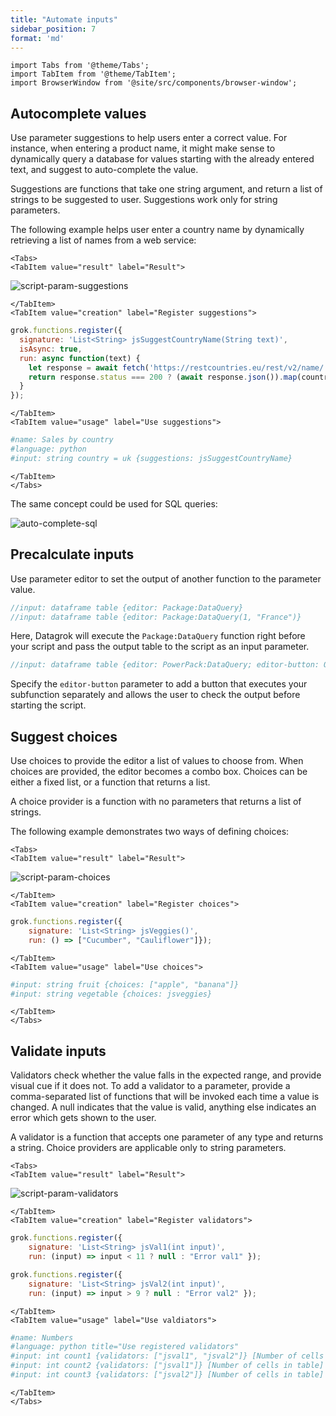 ```yaml
---
title: "Automate inputs"
sidebar_position: 7
format: 'md'
---
```


```mdx-code-block
import Tabs from '@theme/Tabs';
import TabItem from '@theme/TabItem';
import BrowserWindow from '@site/src/components/browser-window';
```

## Autocomplete values

Use parameter suggestions to help users enter a correct value. For instance, when entering a product name, it might make
sense to dynamically query a database for values starting with the already entered text, and suggest to auto-complete
the value.

Suggestions are functions that take one string argument, and return a list of strings to be suggested to user.
Suggestions work only for string parameters.

The following example helps user enter a country name by dynamically retrieving a list of names from a web service:

```mdx-code-block
<Tabs>
<TabItem value="result" label="Result">
```

![script-param-suggestions](../../../uploads/features/script-param-suggestions.gif)

```mdx-code-block
</TabItem>
<TabItem value="creation" label="Register suggestions">
```

```js title="Run this code once"
grok.functions.register({
  signature: 'List<String> jsSuggestCountryName(String text)',
  isAsync: true,
  run: async function(text) {
    let response = await fetch('https://restcountries.eu/rest/v2/name/' + text);
    return response.status === 200 ? (await response.json()).map(country => country['name']) : [];
  }
});
```

```mdx-code-block
</TabItem>
<TabItem value="usage" label="Use suggestions">
```

```python title="https://public.datagrok.ai/scripts"
#name: Sales by country
#language: python
#input: string country = uk {suggestions: jsSuggestCountryName}
```

```mdx-code-block
</TabItem>
</Tabs>
```

The same concept could be used for SQL queries:

![auto-complete-sql](../_pics/auto-complete-sql.png)

## Precalculate inputs

Use parameter editor to set the output of another function to the parameter value.

```javascript
//input: dataframe table {editor: Package:DataQuery}
//input: dataframe table {editor: Package:DataQuery(1, "France")}
```

Here, Datagrok will execute the `Package:DataQuery` function right before your script and pass the output table to the
script as an input parameter.

```javascript
//input: dataframe table {editor: PowerPack:DataQuery; editor-button: Outliers...}
```

Specify the `editor-button` parameter to add a button that executes your subfunction separately and allows the user to
check the output before starting the script.

## Suggest choices

Use choices to provide the editor a list of values to choose from. When choices are provided, the editor becomes a combo
box. Choices can be either a fixed list, or a function that returns a list.

A choice provider is a function with no parameters that returns a list of strings.

The following example demonstrates two ways of defining choices:

```mdx-code-block
<Tabs>
<TabItem value="result" label="Result">
```

![script-param-choices](../../../uploads/features/script-param-choices.gif)

```mdx-code-block
</TabItem>
<TabItem value="creation" label="Register choices">
```

```js title="Run this code once"
grok.functions.register({
    signature: 'List<String> jsVeggies()',
    run: () => ["Cucumber", "Cauliflower"]});
```

```mdx-code-block
</TabItem>
<TabItem value="usage" label="Use choices">
```

```python title="https://public.datagrok.ai/scripts"
#input: string fruit {choices: ["apple", "banana"]}
#input: string vegetable {choices: jsveggies}
```

```mdx-code-block
</TabItem>
</Tabs>
```

## Validate inputs

Validators check whether the value falls in the expected range, and provide visual cue if it does not. To add a
validator to a parameter, provide a comma-separated list of functions that will be invoked each time a value is changed.
A null indicates that the value is valid, anything else indicates an error which gets shown to the user.

A validator is a function that accepts one parameter of any type and returns a string. Choice providers are applicable
only to string parameters.

```mdx-code-block
<Tabs>
<TabItem value="result" label="Result">
```

![script-param-validators](../../../uploads/features/script-param-validators.gif)

```mdx-code-block
</TabItem>
<TabItem value="creation" label="Register validators">
```

```js title="Run this code once"
grok.functions.register({
    signature: 'List<String> jsVal1(int input)',
    run: (input) => input < 11 ? null : "Error val1" });

grok.functions.register({
    signature: 'List<String> jsVal2(int input)',
    run: (input) => input > 9 ? null : "Error val2" });
```

```mdx-code-block
</TabItem>
<TabItem value="usage" label="Use valdiators">
```

```python title="https://public.datagrok.ai/scripts"
#name: Numbers
#language: python title="Use registered validators"
#input: int count1 {validators: ["jsval1", "jsval2"]} [Number of cells in table]
#input: int count2 {validators: ["jsval1"]} [Number of cells in table]
#input: int count3 {validators: ["jsval2"]} [Number of cells in table]
```

```mdx-code-block
</TabItem>
</Tabs>
```





